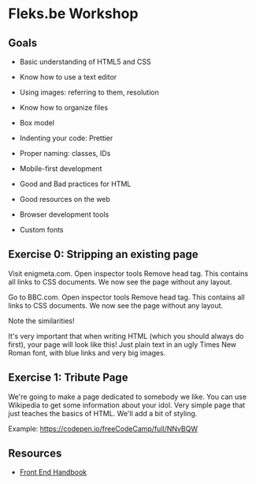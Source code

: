 # Fleks.be Workshop

## Goals
- Basic understanding of HTML5 and CSS
- Know how to use a text editor
- Using images: referring to them, resolution
- Know how to organize files

- Box model

- Indenting your code: Prettier
- Proper naming: classes, IDs
- Mobile-first development
- Good and Bad practices for HTML
- Good resources on the web
- Browser development tools
- Custom fonts

## Exercise 0: Stripping an existing page
Visit enigmeta.com.
Open inspector tools
Remove head tag. This contains all links to CSS documents.
We now see the page without any layout.

Go to BBC.com.
Open inspector tools
Remove head tag. This contains all links to CSS documents.
We now see the page without any layout.

Note the similarities!

It's very important that when writing HTML (which you should always do first), your page will look like this! Just plain text in an ugly Times New Roman font, with blue links and very big images.


## Exercise 1: Tribute Page
We're going to make a page dedicated to somebody we like.
You can use Wikipedia to get some information about your idol.
Very simple page that just teaches the basics of HTML.
We'll add a bit of styling.

Example:
https://codepen.io/freeCodeCamp/full/NNvBQW









## Resources
- [Front End Handbook](https://frontendmasters.com/books/front-end-handbook/2018/)

